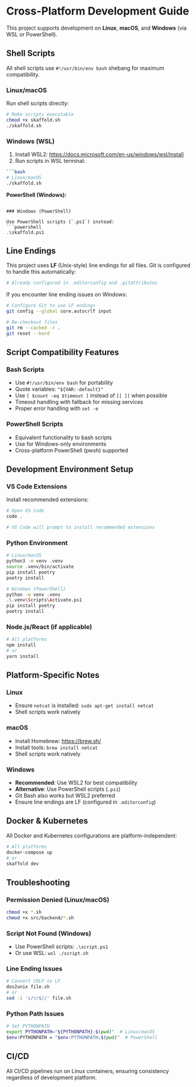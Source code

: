 # Cross-Platform Development Guide

This project supports development on **Linux**, **macOS**, and **Windows** (via WSL or PowerShell).

## Shell Scripts

All shell scripts use `#!/usr/bin/env bash` shebang for maximum compatibility.

### Linux/macOS

Run shell scripts directly:
```bash
# Make scripts executable
chmod +x skaffold.sh
./skaffold.sh
```

### Windows (WSL)

1. Install WSL2: https://docs.microsoft.com/en-us/windows/wsl/install
2. Run scripts in WSL terminal:
```bash
```bash
# Linux/macOS
./skaffold.sh
```

**PowerShell (Windows):**
```

### Windows (PowerShell)

Use PowerShell scripts (`.ps1`) instead:
```powershell
.\skaffold.ps1
```

## Line Endings

This project uses **LF** (Unix-style) line endings for all files. Git is configured to handle this automatically:

```bash
# Already configured in .editorconfig and .gitattributes
```

If you encounter line ending issues on Windows:
```bash
# Configure Git to use LF endings
git config --global core.autocrlf input

# Re-checkout files
git rm --cached -r .
git reset --hard
```

## Script Compatibility Features

### Bash Scripts
- Use `#!/usr/bin/env bash` for portability
- Quote variables: `"${VAR:-default}"`
- Use `[ $count -eq $timeout ]` instead of `[[ ]]` when possible
- Timeout handling with fallback for missing services
- Proper error handling with `set -e`

### PowerShell Scripts
- Equivalent functionality to bash scripts
- Use for Windows-only environments
- Cross-platform PowerShell (pwsh) supported

## Development Environment Setup

### VS Code Extensions

Install recommended extensions:
```bash
# Open VS Code
code .

# VS Code will prompt to install recommended extensions
```

### Python Environment

```bash
# Linux/macOS
python3 -m venv .venv
source .venv/bin/activate
pip install poetry
poetry install

# Windows (PowerShell)
python -m venv .venv
.\.venv\Scripts\Activate.ps1
pip install poetry
poetry install
```

### Node.js/React (if applicable)

```bash
# All platforms
npm install
# or
yarn install
```

## Platform-Specific Notes

### Linux
- Ensure `netcat` is installed: `sudo apt-get install netcat`
- Shell scripts work natively

### macOS
- Install Homebrew: https://brew.sh/
- Install tools: `brew install netcat`
- Shell scripts work natively

### Windows
- **Recommended**: Use WSL2 for best compatibility
- **Alternative**: Use PowerShell scripts (`.ps1`)
- Git Bash also works but WSL2 preferred
- Ensure line endings are LF (configured in `.editorconfig`)

## Docker & Kubernetes

All Docker and Kubernetes configurations are platform-independent:

```bash
# All platforms
docker-compose up
# or
skaffold dev
```

## Troubleshooting

### Permission Denied (Linux/macOS)
```bash
chmod +x *.sh
chmod +x src/backend/*.sh
```

### Script Not Found (Windows)
- Use PowerShell scripts: `.\script.ps1`
- Or use WSL: `wsl ./script.sh`

### Line Ending Issues
```bash
# Convert CRLF to LF
dos2unix file.sh
# or
sed -i 's/\r$//' file.sh
```

### Python Path Issues
```bash
# Set PYTHONPATH
export PYTHONPATH="${PYTHONPATH}:$(pwd)"  # Linux/macOS
$env:PYTHONPATH = "$env:PYTHONPATH;$(pwd)"  # PowerShell
```

## CI/CD

All CI/CD pipelines run on Linux containers, ensuring consistency regardless of development platform.
